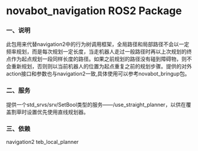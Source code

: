novabot_navigation ROS2 Package
===========================

### 一、说明
此包用来代替navigation2中的行为树调用框架，全局路径和局部路径不会以一定频率规划，而是每次规划一定长度，当走机器人走过一般路径时再以上次规划的终点作为起点规划一段同样长度的路径。如果之前规划的路径没有碰到障碍物，则不会重新规划，否则则以当前机器人的位置为起点重复之前的规划步骤。提供的对外action接口和参数也与navigation2一致,具体使用可以参考novabot_bringup包。

### 二、服务
提供一个std_srvs/srv/SetBool类型的服务——/use_straight_planner，以供在覆盖割草时设置优先使用直线规划器。

### 三、依赖
navigation2   teb_local_planner

